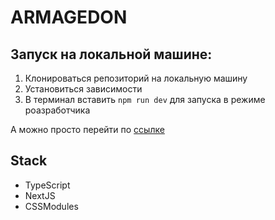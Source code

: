# ARMAGEDON

## Запуск на локальной машине:
 1. Клонироваться репозиторий на локальную машину
 2. Установиться зависимости
 3. В терминал вставить `npm run dev` для запуска в режиме роазработчика

А можно просто перейти по [ссылке](https://armaggedon-five.vercel.app/)


## Stack
 - TypeScript
 - NextJS
 - CSSModules
